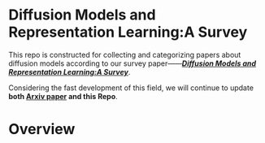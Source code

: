 # Diffusion Models and Representation Learning:A Survey

This repo is constructed for collecting and categorizing papers about diffusion models according to our survey paper——[_**Diffusion Models and Representation Learning:A Survey**_](https://arxiv.org/abs/2407.00783). 

Considering the fast development of this field, we will continue to update **both [Arxiv paper](https://arxiv.org/abs/2407.00783) and this Repo**.

# Overview
